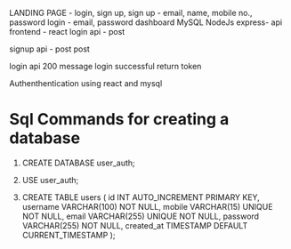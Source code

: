 LANDING PAGE - login, sign up, 
sign up - email, name, mobile no., password
login - email, password
dashboard
MySQL
NodeJs
express- api
frontend - react
login api - post

signup api - post
post 

login api 200 message login successful return token

Authenthentication using react and mysql

# Sql Commands for creating a database

1. CREATE DATABASE user_auth;

2. USE user_auth;

3. CREATE TABLE users (
    id INT AUTO_INCREMENT PRIMARY KEY,
    username VARCHAR(100) NOT NULL,
    mobile VARCHAR(15) UNIQUE NOT NULL,
    email VARCHAR(255) UNIQUE NOT NULL,
    password VARCHAR(255) NOT NULL,
    created_at TIMESTAMP DEFAULT CURRENT_TIMESTAMP
);  


